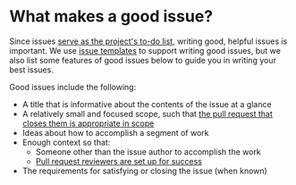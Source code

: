 # What makes a good issue?

Since issues [serve as the project's to-do list](index.md#what-are-github-issues-and-how-do-we-use-them), writing good, helpful issues is important.
We use [issue templates](./issue-templates.md) to support writing good issues, but we also list some features of good issues below to guide you in writing your best issues.

Good issues include the following:

- A title that is informative about the contents of the issue at a glance
- A relatively small and focused scope, such that [the pull request that closes them is appropriate in scope](../../contributing-to-analyses/creating-pull-requests/scoping-pull-requests.md)
- Ideas about how to accomplish a segment of work
- Enough context so that:
    - Someone other than the issue author to accomplish the work
    - [Pull request reviewers are set up for success](../../contributing-to-analyses/pr-review-and-merge/index.md)
- The requirements for satisfying or closing the issue (when known)

<!-- Good and bad issues examples could go here -->
